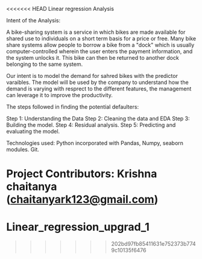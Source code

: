 <<<<<<< HEAD
Linear regression Analysis

Intent of the Analysis:

A bike-sharing system is a service in which bikes are made available for shared use to individuals on a short term basis for a price or free. Many bike share systems allow people to borrow a bike from a "dock" which is usually computer-controlled wherein the user enters the payment information, and the system unlocks it. This bike can then be returned to another dock belonging to the same system.

Our intent is to model the demand for sahred bikes with the predictor varaibles. The model will be used by the company to understand how the demand is varying with resprect to the different features, the management can leverage it to improve the productivity.


The steps followed in finding the potential defaulters:

Step 1: Understanding the Data
Step 2: Cleaning the data and EDA
Step 3: Building the model.
Step 4: Residual analysis.
Step 5: Predicting and evaluating the model.

Technologies used: Python incorporated with Pandas, Numpy, seaborn modules. Git.

Project Contributors: Krishna chaitanya (chaitanyark123@gmail.com)
=======
# Linear_regression_upgrad_1
>>>>>>> 202bd97fb85411631e752373b7749c10135f6476
